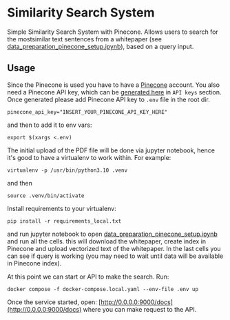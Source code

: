 # Similarity Search System

Simple Similarity Search System with Pinecone.
Allows users to search for the mostsimilar text sentences from a whitepaper 
(see [data_preparation_pinecone_setup.ipynb](data_preparation_pinecone_setup.ipynb)), 
based on a query input.

## Usage

Since the Pinecone is used you have to have a [Pinecone](https://app.pinecone.io) account.
You also need a Pinecone API key, which can be [generated here](https://app.pinecone.io/organizations/-/keys) in `API keys` section.
Once generated please add Pinecone API key to `.env` file in the root dir.
```
pinecone_api_key="INSERT_YOUR_PINECONE_API_KEY_HERE"
```
and then to add it to env vars:
```
export $(xargs <.env)
```

The initial upload of the PDF file will be done via jupyter notebook, hence it's good to have a virtualenv to work within.
For example:
```
virtualenv -p /usr/bin/python3.10 .venv 
```
and then
```
source .venv/bin/activate
```

Install requirements to your virtualenv:
```
pip install -r requirements_local.txt 
```

and run jupyter notebook to open [data_preparation_pinecone_setup.ipynb](data_preparation_pinecone_setup.ipynb) and run all the cells.
this will download the whitepaper, create index in Pinecone and upload vectorized text of the whitepaper.
In the last cells you can see if query is working (you may need to wait until data will be available in Pinecone index).

At this point we can start or API to make the search. Run:
```
docker compose -f docker-compose.local.yaml --env-file .env up
```
Once the service started, open: [http://0.0.0.0:9000/docs](http://0.0.0.0:9000/docs) where you can make request to the API.
